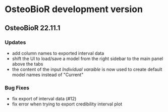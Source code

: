 # OsteoBioR development version

## OsteoBioR 22.11.1

### Updates
- add column names to exported interval data
- shift the UI to load/save a model from the right sidebar to the main panel above the tabs
- the content of the input _Individual varaible_ is now used to create default model names instead 
of "Current"
    
### Bug Fixes

- fix export of interval data (#12)
- fix error when trying to export credibility interval plot 
